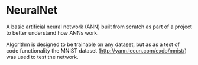 # NeuralNet

A basic artificial neural network (ANN) built from scratch as part of a project to better understand how ANNs work.

Algorithm is designed to be trainable on any dataset, but as as a test of code functionality the MNIST dataset (http://yann.lecun.com/exdb/mnist/) was used to test the network.
